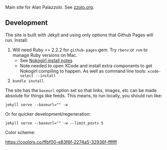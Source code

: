 Main site for Alan Pala*zzolo*.  See [zzolo.org](//zzolo.org).

## Development

The site is built with Jekyll and using only options that Github Pages will run.  Install:

1. Will need Ruby >= 2.2.2 for `github-pages` gem.  Try `rbenv` or `rvm` to manage Ruby versions on Mac.
    * See [Nokogirl install notes](http://www.nokogiri.org/tutorials/installing_nokogiri.html#mac_os_x)
    * Note needed to open XCode and install extra components to get Nokogirl compiling to happen.  As well as command line tools: `xcode-select --install`
1. `bundle install`

The site has the `baseurl` option set so that links, images, etc can be made absolute for things like feeds.  This means, to run locally, you should run like:

    jekyll serve --baseurl="" -w

Or for quicker development/regeneration:

    jekyll serve --baseurl="" -w --limit_posts 5

Color scheme:

https://coolors.co/ffbf00-e83f6f-2274a5-32936f-ffffff

